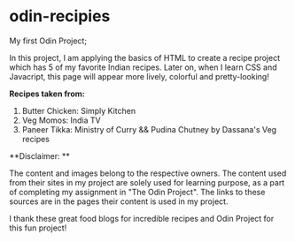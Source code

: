 # odin-recipies
My first Odin Project;

In this project, I am applying the basics of HTML to create a recipe project which has 5 of my favorite Indian recipes. Later on, when I learn CSS and Javacript, this page will appear more lively, colorful and pretty-looking! 

**Recipes taken from:** 

1) Butter Chicken: Simply Kitchen
2) Veg Momos: India TV
3) Paneer Tikka: Ministry of Curry && Pudina Chutney by Dassana's Veg recipes


**Disclaimer: **

The content and images belong to the respective owners. The content used from their sites in my project are solely used for learning purpose, as a part of completing my assignment in "The Odin Project". The links to these sources are in the pages their content is used in my project. 


I thank these great food blogs for incredible recipes and Odin Project for this fun project! 
